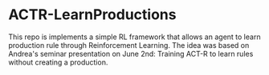 # ACTR-LearnProductions

This repo is implements a simple RL framework that allows an agent to learn production rule through Reinforcement Learning. The idea was based on Andrea's seminar presentation on June 2nd: Training ACT-R to learn rules without creating a production.

 
